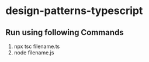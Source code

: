 # design-patterns-typescript
## Run using following Commands
  1. npx tsc filename.ts
  2. node filename.js